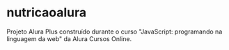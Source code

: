 # nutricaoalura
Projeto Alura Plus construído durante o curso "JavaScript: programando na linguagem da web" da Alura Cursos Online.
